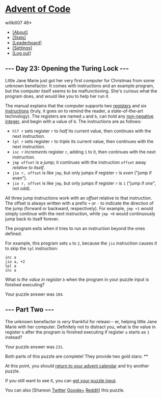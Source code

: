 [Advent of Code](/)
===================

willkill07 <span class="star-count">46\*</span>

-   [\[About\]](/about)
-   [\[Stats\]](/stats)
-   [\[Leaderboard\]](/leaderboard)
-   [\[Settings\]](/settings)
-   [\[Log out\]](/auth/logout)

--- Day 23: Opening the Turing Lock ---
---------------------------------------

Little Jane Marie just got her very first computer for Christmas from some <span title="Definitely not Wintermute.">unknown benefactor</span>. It comes with instructions and an example program, but the computer itself seems to be malfunctioning. She's curious what the program does, and would like you to help her run it.

The manual explains that the computer supports two [registers](https://en.wikipedia.org/wiki/Processor_register) and six [instructions](https://en.wikipedia.org/wiki/Instruction_set) (truly, it goes on to remind the reader, a state-of-the-art technology). The registers are named `a` and `b`, can hold any [non-negative integer](https://en.wikipedia.org/wiki/Natural_number), and begin with a value of `0`. The instructions are as follows:

-   `hlf r` sets register `r` to *half* its current value, then continues with the next instruction.
-   `tpl r` sets register `r` to *triple* its current value, then continues with the next instruction.
-   `inc r` *increments* register `r`, adding `1` to it, then continues with the next instruction.
-   `jmp offset` is a *jump*; it continues with the instruction `offset` away *relative to itself*.
-   `jie r, offset` is like `jmp`, but only jumps if register `r` is *even* ("jump if even").
-   `jio r, offset` is like `jmp`, but only jumps if register `r` is `1` ("jump if *one*", not odd).

All three jump instructions work with an *offset* relative to that instruction. The offset is always written with a prefix `+` or `-` to indicate the direction of the jump (forward or backward, respectively). For example, `jmp +1` would simply continue with the next instruction, while `jmp +0` would continuously jump back to itself forever.

The program exits when it tries to run an instruction beyond the ones defined.

For example, this program sets `a` to `2`, because the `jio` instruction causes it to skip the `tpl` instruction:

    inc a
    jio a, +2
    tpl a
    inc a

What is *the value in register `b`* when the program in your puzzle input is finished executing?

Your puzzle answer was `184`.

--- Part Two ---
----------------

The unknown benefactor is *very* thankful for releasi-- er, helping little Jane Marie with her computer. Definitely not to distract you, what is the value in register `b` after the program is finished executing if register `a` starts as `1` instead?

Your puzzle answer was `231`.

Both parts of this puzzle are complete! They provide two gold stars: \*\*

At this point, you should [return to your advent calendar](/) and try another puzzle.

If you still want to see it, you can [get your puzzle input](/day/23/input).

You can also <span class="share">\[Share<span class="share-content">on [Twitter](https://twitter.com/intent/tweet?text=I%27ve+completed+%22Opening+the+Turing+Lock%22+%2D+Day+23+%2D+Advent+of+Code&url=http%3A%2F%2Fadventofcode%2Ecom%2Fday%2F23&related=ericwastl&hashtags=AdventOfCode) [Google+](https://plus.google.com/share?url=http%3A%2F%2Fadventofcode%2Ecom%2Fday%2F23) [Reddit](http://www.reddit.com/submit?url=http%3A%2F%2Fadventofcode%2Ecom%2Fday%2F23&title=I%27ve+completed+%22Opening+the+Turing+Lock%22+%2D+Day+23+%2D+Advent+of+Code)</span>\]</span> this puzzle.
